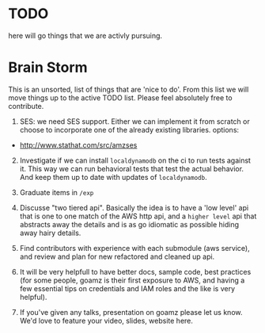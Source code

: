 

TODO
====

here will go things that we are activly pursuing. 


Brain Storm
===========

This is an unsorted, list of things that are 'nice to do'. From this list we will move things up to the active TODO list. Please feel absolutely free to contribute.

1. SES: we need SES support. Either we can implement it from scratch or choose to incorporate one of the already existing libraries. options:
  * http://www.stathat.com/src/amzses

2. Investigate if we can install `localdynamodb` on the ci to run tests against it. This way we can run behavioral tests that test the actual behavior. And keep them up to date with updates of `localdynamodb`.

3. Graduate items in `/exp`

4. Discusse "two tiered api". Basically the idea is to have a 'low level' api that is one to one match of the AWS http api, and a `higher level` api that abstracts away the details and is as go idiomatic as possible hiding away hairy details.

5. Find contributors with experience with each submodule (aws service), and review and plan for new refactored and cleaned up api.

6. It will be very helpfull to have better docs, sample code, best practices (for some people, goamz is their first exposure to AWS, and having a few essential tips on credentials and IAM roles and the like is very helpful).

7. If you've given any talks, presentation on goamz please let us know. We'd love to feature your video, slides, website here.
